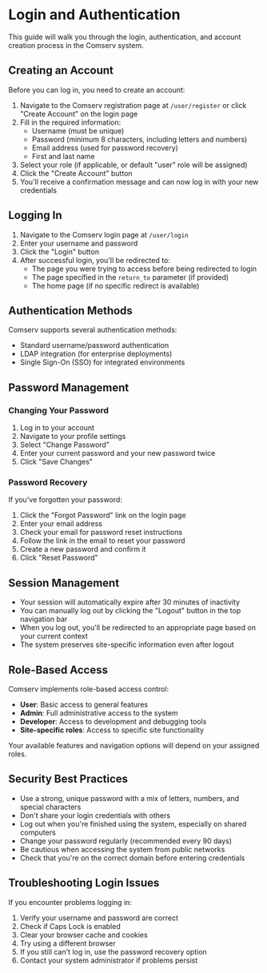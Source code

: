 # Login and Authentication

This guide will walk you through the login, authentication, and account creation process in the Comserv system.

## Creating an Account

Before you can log in, you need to create an account:

1. Navigate to the Comserv registration page at `/user/register` or click "Create Account" on the login page
2. Fill in the required information:
   - Username (must be unique)
   - Password (minimum 8 characters, including letters and numbers)
   - Email address (used for password recovery)
   - First and last name
3. Select your role (if applicable, or default "user" role will be assigned)
4. Click the "Create Account" button
5. You'll receive a confirmation message and can now log in with your new credentials

## Logging In

1. Navigate to the Comserv login page at `/user/login`
2. Enter your username and password
3. Click the "Login" button
4. After successful login, you'll be redirected to:
   - The page you were trying to access before being redirected to login
   - The page specified in the `return_to` parameter (if provided)
   - The home page (if no specific redirect is available)

## Authentication Methods

Comserv supports several authentication methods:

- Standard username/password authentication
- LDAP integration (for enterprise deployments)
- Single Sign-On (SSO) for integrated environments

## Password Management

### Changing Your Password

1. Log in to your account
2. Navigate to your profile settings
3. Select "Change Password"
4. Enter your current password and your new password twice
5. Click "Save Changes"

### Password Recovery

If you've forgotten your password:

1. Click the "Forgot Password" link on the login page
2. Enter your email address
3. Check your email for password reset instructions
4. Follow the link in the email to reset your password
5. Create a new password and confirm it
6. Click "Reset Password"

## Session Management

- Your session will automatically expire after 30 minutes of inactivity
- You can manually log out by clicking the "Logout" button in the top navigation bar
- When you log out, you'll be redirected to an appropriate page based on your current context
- The system preserves site-specific information even after logout

## Role-Based Access

Comserv implements role-based access control:

- **User**: Basic access to general features
- **Admin**: Full administrative access to the system
- **Developer**: Access to development and debugging tools
- **Site-specific roles**: Access to specific site functionality

Your available features and navigation options will depend on your assigned roles.

## Security Best Practices

- Use a strong, unique password with a mix of letters, numbers, and special characters
- Don't share your login credentials with others
- Log out when you're finished using the system, especially on shared computers
- Change your password regularly (recommended every 90 days)
- Be cautious when accessing the system from public networks
- Check that you're on the correct domain before entering credentials

## Troubleshooting Login Issues

If you encounter problems logging in:

1. Verify your username and password are correct
2. Check if Caps Lock is enabled
3. Clear your browser cache and cookies
4. Try using a different browser
5. If you still can't log in, use the password recovery option
6. Contact your system administrator if problems persist